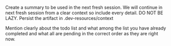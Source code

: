 Create a summary to be used in the next fresh session. We will continue in next fresh session from a clear context so include every detail. DO NOT BE LAZY. Persist the artifact in .dev-resources/context

Mention clearly about the todo list and what among the list you have already completed and what all are pending in the correct order as they are right now.
